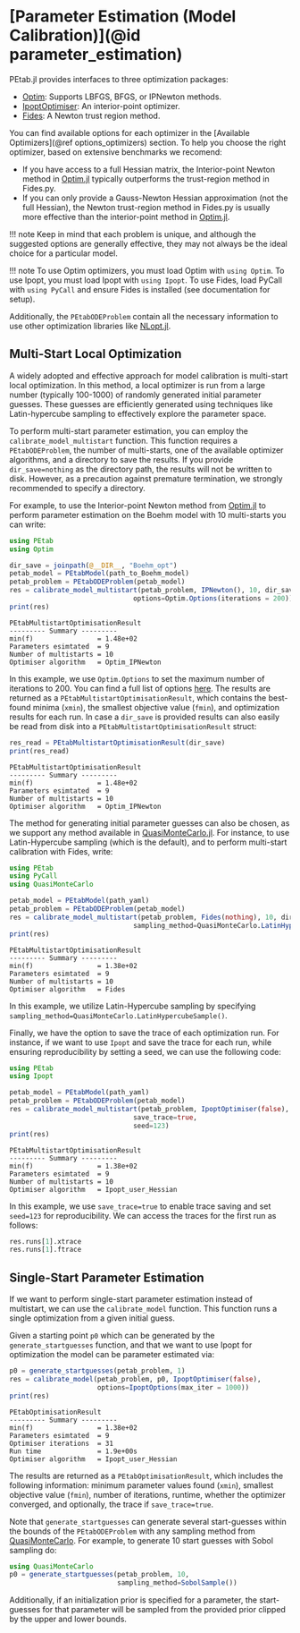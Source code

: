 # [Parameter Estimation (Model Calibration)](@id parameter_estimation)

PEtab.jl provides interfaces to three optimization packages:

- [Optim](https://julianlsolvers.github.io/Optim.jl/stable/): Supports LBFGS, BFGS, or IPNewton methods.
- [IpoptOptimiser](https://coin-or.github.io/Ipopt/): An interior-point optimizer.
- [Fides](https://github.com/fides-dev/fides): A Newton trust region method.

You can find available options for each optimizer in the [Available Optimizers](@ref options_optimizers) section. To help you choose the right optimizer, based on extensive benchmarks we recomend:

- If you have access to a full Hessian matrix, the Interior-point Newton method in [Optim.jl](https://github.com/JuliaNLSolvers/Optim.jl) typically outperforms the trust-region method in Fides.py.
- If you can only provide a Gauss-Newton Hessian approximation (not the full Hessian), the Newton trust-region method in Fides.py is usually more effective than the interior-point method in [Optim.jl](https://github.com/JuliaNLSolvers/Optim.jl).

!!! note
    Keep in mind that each problem is unique, and although the suggested options are generally effective, they may not always be the ideal choice for a particular model.

!!! note
    To use Optim optimizers, you must load Optim with `using Optim`. To use Ipopt, you must load Ipopt with `using Ipopt`. To use Fides, load PyCall with `using PyCall` and ensure Fides is installed (see documentation for setup).

Additionally, the `PEtabODEProblem` contain all the necessary information to use other optimization libraries like [NLopt.jl](https://github.com/JuliaOpt/NLopt.jl).

## Multi-Start Local Optimization

A widely adopted and effective approach for model calibration is multi-start local optimization. In this method, a local optimizer is run from a large number (typically 100-1000) of randomly generated initial parameter guesses. These guesses are efficiently generated using techniques like Latin-hypercube sampling to effectively explore the parameter space.

To perform multi-start parameter estimation, you can employ the `calibrate_model_multistart` function. This function requires a `PEtabODEProblem`, the number of multi-starts, one of the available optimizer algorithms, and a directory to save the results. If you provide `dir_save=nothing` as the directory path, the results will not be written to disk. However, as a precaution against premature termination, we strongly recommended to specify a directory.

For example, to use the Interior-point Newton method from [Optim.jl](https://github.com/JuliaNLSolvers/Optim.jl) to perform parameter estimation on the Boehm model with 10 multi-starts you can write:

```julia
using PEtab
using Optim

dir_save = joinpath(@__DIR__, "Boehm_opt")
petab_model = PEtabModel(path_to_Boehm_model)
petab_problem = PEtabODEProblem(petab_model)
res = calibrate_model_multistart(petab_problem, IPNewton(), 10, dir_save,
                               options=Optim.Options(iterations = 200))
print(res)
```
```
PEtabMultistartOptimisationResult
--------- Summary ---------
min(f)                = 1.48e+02
Parameters esimtated  = 9
Number of multistarts = 10
Optimiser algorithm   = Optim_IPNewton
```

In this example, we use `Optim.Options` to set the maximum number of iterations to 200. You can find a full list of options [here](https://julianlsolvers.github.io/Optim.jl/v0.9.3/user/config/). The results are returned as a `PEtabMultistartOptimisationResult`, which contains the best-found minima (`xmin`), the smallest objective value (`fmin`), and optimization results for each run. In case a `dir_save` is provided results can also easily be read from disk into a `PEtabMultistartOptimisationResult` struct:

```julia
res_read = PEtabMultistartOptimisationResult(dir_save)
print(res_read)
```
```
PEtabMultistartOptimisationResult
--------- Summary ---------
min(f)                = 1.48e+02
Parameters esimtated  = 9
Number of multistarts = 10
Optimiser algorithm   = Optim_IPNewton
```

The method for generating initial parameter guesses can also be chosen, as we support any method available in [QuasiMonteCarlo.jl](https://github.com/SciML/QuasiMonteCarlo.jl). For instance, to use Latin-Hypercube sampling (which is the default), and to perform multi-start calibration with Fides, write:

```julia
using PEtab
using PyCall
using QuasiMonteCarlo

petab_model = PEtabModel(path_yaml)
petab_problem = PEtabODEProblem(petab_model)
res = calibrate_model_multistart(petab_problem, Fides(nothing), 10, dir_save,
                               sampling_method=QuasiMonteCarlo.LatinHypercubeSample())
print(res)
```
```
PEtabMultistartOptimisationResult
--------- Summary ---------
min(f)                = 1.38e+02
Parameters esimtated  = 9
Number of multistarts = 10
Optimiser algorithm   = Fides
```

In this example, we utilize Latin-Hypercube sampling by specifying `sampling_method=QuasiMonteCarlo.LatinHypercubeSample()`.

Finally, we have the option to save the trace of each optimization run. For instance, if we want to use `Ipopt` and save the trace for each run, while ensuring reproducibility by setting a seed, we can use the following code:

```julia
using PEtab
using Ipopt

petab_model = PEtabModel(path_yaml)
petab_problem = PEtabODEProblem(petab_model)
res = calibrate_model_multistart(petab_problem, IpoptOptimiser(false), 10, dir_save,
                               save_trace=true,
                               seed=123)
print(res)
```
```
PEtabMultistartOptimisationResult
--------- Summary ---------
min(f)                = 1.38e+02
Parameters esimtated  = 9
Number of multistarts = 10
Optimiser algorithm   = Ipopt_user_Hessian
```

In this example, we use `save_trace=true` to enable trace saving and set `seed=123` for reproducibility. We can access the traces for the first run as follows:

```julia
res.runs[1].xtrace
res.runs[1].ftrace
```

## Single-Start Parameter Estimation

If we want to perform single-start parameter estimation instead of multistart, we can use the `calibrate_model` function. This function runs a single optimization from a given initial guess.

Given a starting point `p0` which can be generated by the `generate_startguesses` function, and that we want to use Ipopt for optimization the model can be parameter estimated via:

```julia
p0 = generate_startguesses(petab_problem, 1)
res = calibrate_model(petab_problem, p0, IpoptOptimiser(false),
                      options=IpoptOptions(max_iter = 1000))
print(res)
```
```
PEtabOptimisationResult
--------- Summary ---------
min(f)                = 1.38e+02
Parameters esimtated  = 9
Optimiser iterations  = 31
Run time              = 1.9e+00s
Optimiser algorithm   = Ipopt_user_Hessian
```

The results are returned as a `PEtabOptimisationResult`, which includes the following information: minimum parameter values found (`xmin`), smallest objective value (`fmin`), number of iterations, runtime, whether the optimizer converged, and optionally, the trace if `save_trace=true`.

Note that `generate_startguesses` can generate several start-guesses within the bounds of the `PEtabODEProblem` with any sampling method from [QuasiMonteCarlo](https://github.com/SciML/QuasiMonteCarlo.jl). For example, to generate 10 start guesses with Sobol sampling do:

```julia
using QuasiMonteCarlo
p0 = generate_startguesses(petab_problem, 10, 
                           sampling_method=SobolSample())
```

Additionally, if an initialization prior is specified for a parameter, the start-guesses for that parameter will be sampled from the provided prior clipped by the upper and lower bounds.